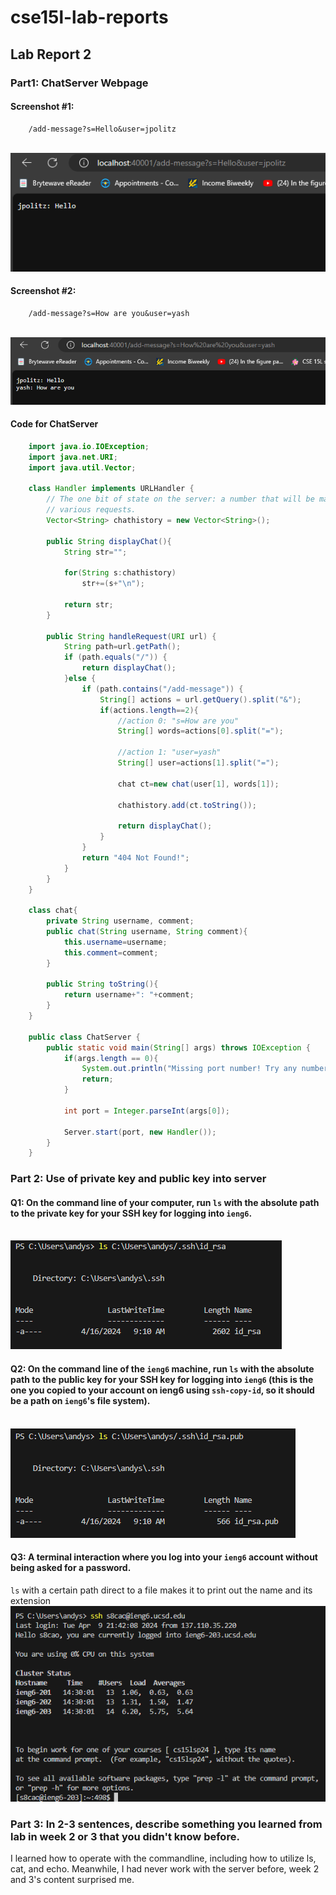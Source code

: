 # cse15l-lab-reports

## Lab Report 2

### Part1: ChatServer Webpage

#### Screenshot #1: 
```console
    /add-message?s=Hello&user=jpolitz
```
<br>![Image](https://github.com/andycv587/cse15l-lab-reports/blob/main/lab-report-2/Screenshot%202024-04-16%20130724.png?raw=true)

#### Screenshot #2: 
```console
    /add-message?s=How are you&user=yash
```
<br>![Image](https://github.com/andycv587/cse15l-lab-reports/blob/main/lab-report-2/Screenshot%202024-04-16%20130743.png?raw=true)

#### Code for ChatServer
```java
    import java.io.IOException;
    import java.net.URI;
    import java.util.Vector;

    class Handler implements URLHandler {
        // The one bit of state on the server: a number that will be manipulated by
        // various requests.
        Vector<String> chathistory = new Vector<String>();

        public String displayChat(){
            String str="";

            for(String s:chathistory)
                str+=(s+"\n");

            return str;
        }

        public String handleRequest(URI url) {
            String path=url.getPath();
            if (path.equals("/")) {
                return displayChat();
            }else {
                if (path.contains("/add-message")) {
                    String[] actions = url.getQuery().split("&");
                    if(actions.length==2){    
                        //action 0: "s=How are you"
                        String[] words=actions[0].split("=");

                        //action 1: "user=yash"
                        String[] user=actions[1].split("=");
                        
                        chat ct=new chat(user[1], words[1]);

                        chathistory.add(ct.toString());

                        return displayChat();
                    }
                }
                return "404 Not Found!";
            }
        }
    }

    class chat{
        private String username, comment;
        public chat(String username, String comment){
            this.username=username;
            this.comment=comment;
        }

        public String toString(){
            return username+": "+comment;
        }
    }

    public class ChatServer {
        public static void main(String[] args) throws IOException {
            if(args.length == 0){
                System.out.println("Missing port number! Try any number between 1024 to 49151");
                return;
            }

            int port = Integer.parseInt(args[0]);

            Server.start(port, new Handler());
        }
    }
```

### Part 2: Use of private key and public key into server

#### Q1: On the command line of your computer, run `ls` with the absolute path to the private key for your SSH key for logging into `ieng6`.

<br>![Image](https://github.com/andycv587/cse15l-lab-reports/blob/main/lab-report-2/Screenshot%202024-04-16%20143153.png?raw=true)

#### Q2: On the command line of the `ieng6` machine, run `ls` with the absolute path to the public key for your SSH key for logging into `ieng6` (this is the one you copied to your account on ieng6 using `ssh-copy-id`, so it should be a path on `ieng6`'s file system).

<br>![Image](https://github.com/andycv587/cse15l-lab-reports/blob/main/lab-report-2/Screenshot%202024-04-16%20143200.png?raw=true)

#### Q3: A terminal interaction where you log into your `ieng6` account without being asked for a password.
`ls` with a certain path direct to a file makes it to print out the name and its extension
<br>![Image](https://github.com/andycv587/cse15l-lab-reports/blob/main/lab-report-2/Screenshot%202024-04-16%20143225.png?raw=true)

### Part 3: In 2-3 sentences, describe something you learned from lab in week 2 or 3 that you didn't know before.

I learned how to operate with the commandline, including how to utilize ls, cat, and echo. Meanwhile, I had never work with the server before, week 2 and 3's content surprised me.